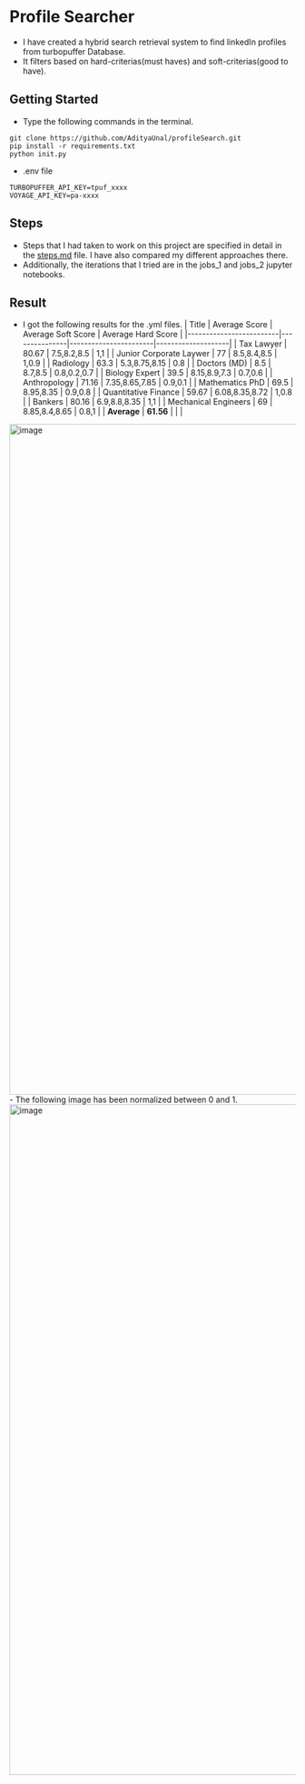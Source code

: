 # Profile Searcher

- I have created a hybrid search retrieval system to find linkedIn profiles from turbopuffer Database.
- It filters based on hard-criterias(must haves) and soft-criterias(good to have).

## Getting Started
- Type the following commands in the terminal.
```
git clone https://github.com/AdityaUnal/profileSearch.git
pip install -r requirements.txt
python init.py
```
- .env file
```
TURBOPUFFER_API_KEY=tpuf_xxxx
VOYAGE_API_KEY=pa-xxxx

```
## Steps 
- Steps that I had taken to work on this project are specified in detail in the [steps.md](https://github.com/AdityaUnal/profileSearch/blob/main/steps.md) file. I have also compared my different approaches there.
- Additionally, the iterations that I tried are in the jobs_1 and jobs_2 jupyter notebooks.
## Result
- I got the following results for the .yml files.
    | Title                   | Average Score | Average Soft Score    | Average Hard Score |
    |-------------------------|---------------|-----------------------|--------------------|
    | Tax Lawyer              | 80.67         | 7.5,8.2,8.5           | 1,1                |
    | Junior Corporate Laywer | 77            | 8.5,8.4,8.5           | 1,0.9              |
    | Radiology               | 63.3          | 5.3,8.75,8.15         | 0.8                |
    | Doctors (MD)            | 8.5           | 8.7,8.5               | 0.8,0.2,0.7        |
    | Biology Expert          | 39.5          | 8.15,8.9,7.3          | 0.7,0.6            | 
    | Anthropology            | 71.16         | 7.35,8.65,7.85        | 0.9,0.1            |
    | Mathematics PhD         | 69.5          | 8.95,8.35             | 0.9,0.8            |
    | Quantitative Finance    | 59.67         | 6.08,8.35,8.72        | 1,0.8              |
    | Bankers                 | 80.16         | 6.9,8.8,8.35          | 1,1                |
    | Mechanical Engineers    | 69            | 8.85,8.4,8.65         | 0.8,1              |
    | **Average**             | **61.56**     |                       |                    |
<img width="2379" height="1180" alt="image" src="https://github.com/user-attachments/assets/64d03112-878e-4777-8142-dcc3b579deea" />
- The following image has been normalized between 0 and 1.
  <img width="2379" height="1180" alt="image" src="https://github.com/user-attachments/assets/bbdc2730-b6e5-47d6-bb5b-0ffa4ab0f1ac" />

